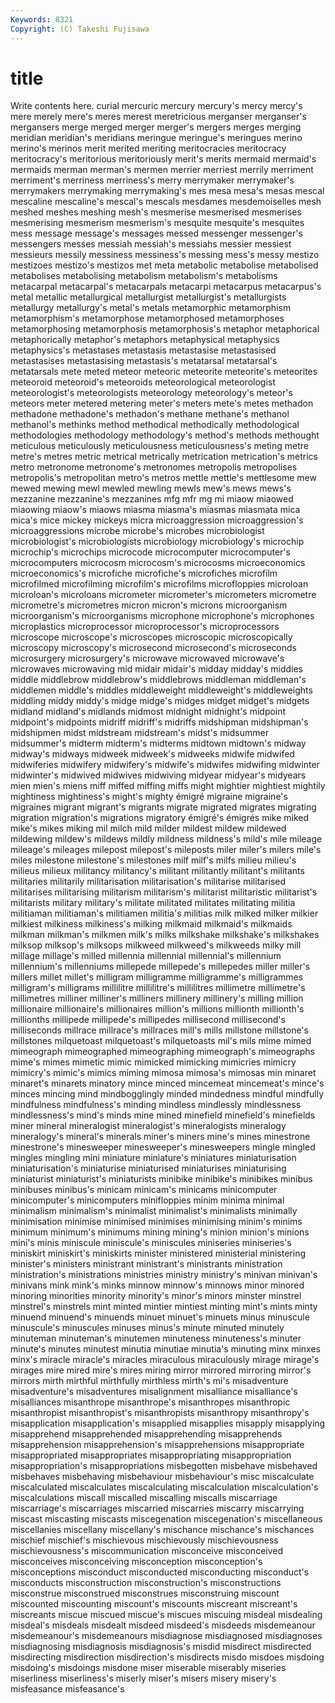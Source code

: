 ```yaml
---
Keywords: 8321 
Copyright: (C) Takeshi Fujisawa
---
```


# title

Write contents here.
curial mercuric mercury mercury's mercy mercy's mere merely
mere's meres merest meretricious merganser merganser's mergansers merge merged merger
merger's mergers merges merging meridian meridian's meridians meringue meringue's meringues
merino merino's merinos merit merited meriting meritocracies meritocracy meritocracy's meritorious
meritoriously merit's merits mermaid mermaid's mermaids merman merman's mermen merrier
merriest merrily merriment merriment's merriness merriness's merry merrymaker merrymaker's merrymakers
merrymaking merrymaking's mes mesa mesa's mesas mescal mescaline mescaline's mescal's
mescals mesdames mesdemoiselles mesh meshed meshes meshing mesh's mesmerise mesmerised
mesmerises mesmerising mesmerism mesmerism's mesquite mesquite's mesquites mess message message's
messages messed messenger messenger's messengers messes messiah messiah's messiahs messier
messiest messieurs messily messiness messiness's messing mess's messy mestizo mestizoes
mestizo's mestizos met meta metabolic metabolise metabolised metabolises metabolising metabolism
metabolism's metabolisms metacarpal metacarpal's metacarpals metacarpi metacarpus metacarpus's metal metallic
metallurgical metallurgist metallurgist's metallurgists metallurgy metallurgy's metal's metals metamorphic metamorphism
metamorphism's metamorphose metamorphosed metamorphoses metamorphosing metamorphosis metamorphosis's metaphor metaphorical metaphorically
metaphor's metaphors metaphysical metaphysics metaphysics's metastases metastasis metastasise metastasised metastasises
metastasising metastasis's metatarsal metatarsal's metatarsals mete meted meteor meteoric meteorite
meteorite's meteorites meteoroid meteoroid's meteoroids meteorological meteorologist meteorologist's meteorologists meteorology
meteorology's meteor's meteors meter metered metering meter's meters mete's metes
methadon methadone methadone's methadon's methane methane's methanol methanol's methinks method
methodical methodically methodological methodologies methodology methodology's method's methods methought meticulous
meticulously meticulousness meticulousness's meting metre metre's metres metric metrical metrically
metrication metrication's metrics metro metronome metronome's metronomes metropolis metropolises metropolis's
metropolitan metro's metros mettle mettle's mettlesome mew mewed mewing mewl
mewled mewling mewls mew's mews mews's mezzanine mezzanine's mezzanines mfg
mfr mg mi miaow miaowed miaowing miaow's miaows miasma miasma's
miasmas miasmata mica mica's mice mickey mickeys micra microaggression microaggression's
microaggressions microbe microbe's microbes microbiologist microbiologist's microbiologists microbiology microbiology's microchip
microchip's microchips microcode microcomputer microcomputer's microcomputers microcosm microcosm's microcosms microeconomics
microeconomics's microfiche microfiche's microfiches microfilm microfilmed microfilming microfilm's microfilms microfloppies
microloan microloan's microloans micrometer micrometer's micrometers micrometre micrometre's micrometres micron
micron's microns microorganism microorganism's microorganisms microphone microphone's microphones microplastics microprocessor
microprocessor's microprocessors microscope microscope's microscopes microscopic microscopically microscopy microscopy's microsecond
microsecond's microseconds microsurgery microsurgery's microwave microwaved microwave's microwaves microwaving mid
midair midair's midday midday's middies middle middlebrow middlebrow's middlebrows middleman
middleman's middlemen middle's middles middleweight middleweight's middleweights middling middy middy's
midge midge's midges midget midget's midgets midland midland's midlands midmost
midnight midnight's midpoint midpoint's midpoints midriff midriff's midriffs midshipman midshipman's
midshipmen midst midstream midstream's midst's midsummer midsummer's midterm midterm's midterms
midtown midtown's midway midway's midways midweek midweek's midweeks midwife midwifed
midwiferies midwifery midwifery's midwife's midwifes midwifing midwinter midwinter's midwived midwives
midwiving midyear midyear's midyears mien mien's miens miff miffed miffing
miffs might mightier mightiest mightily mightiness mightiness's might's mighty émigré
migraine migraine's migraines migrant migrant's migrants migrate migrated migrates migrating
migration migration's migrations migratory émigré's émigrés mike miked mike's mikes
miking mil milch mild milder mildest mildew mildewed mildewing mildew's
mildews mildly mildness mildness's mild's mile mileage mileage's mileages milepost
milepost's mileposts miler miler's milers mile's miles milestone milestone's milestones
milf milf's milfs milieu milieu's milieus milieux militancy militancy's militant
militantly militant's militants militaries militarily militarisation militarisation's militarise militarised militarises
militarising militarism militarism's militarist militaristic militarist's militarists military military's militate
militated militates militating militia militiaman militiaman's militiamen militia's militias milk
milked milker milkier milkiest milkiness milkiness's milking milkmaid milkmaid's milkmaids
milkman milkman's milkmen milk's milks milkshake milkshake's milkshakes milksop milksop's
milksops milkweed milkweed's milkweeds milky mill millage millage's milled millennia
millennial millennial's millennium millennium's millenniums millepede millepede's millepedes miller miller's
millers millet millet's milligram milligramme milligramme's milligrammes milligram's milligrams millilitre
millilitre's millilitres millimetre millimetre's millimetres milliner milliner's milliners millinery millinery's
milling million millionaire millionaire's millionaires million's millions millionth millionth's millionths
millipede millipede's millipedes millisecond millisecond's milliseconds millrace millrace's millraces mill's
mills millstone millstone's millstones milquetoast milquetoast's milquetoasts mil's mils mime
mimed mimeograph mimeographed mimeographing mimeograph's mimeographs mime's mimes mimetic mimic
mimicked mimicking mimicries mimicry mimicry's mimic's mimics miming mimosa mimosa's
mimosas min minaret minaret's minarets minatory mince minced mincemeat mincemeat's
mince's minces mincing mind mindbogglingly minded mindedness mindful mindfully mindfulness
mindfulness's minding mindless mindlessly mindlessness mindlessness's mind's minds mine mined
minefield minefield's minefields miner mineral mineralogist mineralogist's mineralogists mineralogy mineralogy's
mineral's minerals miner's miners mine's mines minestrone minestrone's minesweeper minesweeper's
minesweepers mingle mingled mingles mingling mini miniature miniature's miniatures miniaturisation
miniaturisation's miniaturise miniaturised miniaturises miniaturising miniaturist miniaturist's miniaturists minibike minibike's
minibikes minibus minibuses minibus's minicam minicam's minicams minicomputer minicomputer's minicomputers
minifloppies minim minima minimal minimalism minimalism's minimalist minimalist's minimalists minimally
minimisation minimise minimised minimises minimising minim's minims minimum minimum's minimums
mining mining's minion minion's minions mini's minis miniscule miniscule's miniscules
miniseries miniseries's miniskirt miniskirt's miniskirts minister ministered ministerial ministering minister's
ministers ministrant ministrant's ministrants ministration ministration's ministrations ministries ministry ministry's
minivan minivan's minivans mink mink's minks minnow minnow's minnows minor
minored minoring minorities minority minority's minor's minors minster minstrel minstrel's
minstrels mint minted mintier mintiest minting mint's mints minty minuend
minuend's minuends minuet minuet's minuets minus minuscule minuscule's minuscules minuses
minus's minute minuted minutely minuteman minuteman's minutemen minuteness minuteness's minuter
minute's minutes minutest minutia minutiae minutia's minuting minx minxes minx's
miracle miracle's miracles miraculous miraculously mirage mirage's mirages mire mired
mire's mires miring mirror mirrored mirroring mirror's mirrors mirth mirthful
mirthfully mirthless mirth's mi's misadventure misadventure's misadventures misalignment misalliance misalliance's
misalliances misanthrope misanthrope's misanthropes misanthropic misanthropist misanthropist's misanthropists misanthropy misanthropy's
misapplication misapplication's misapplied misapplies misapply misapplying misapprehend misapprehended misapprehending misapprehends
misapprehension misapprehension's misapprehensions misappropriate misappropriated misappropriates misappropriating misappropriation misappropriation's misappropriations
misbegotten misbehave misbehaved misbehaves misbehaving misbehaviour misbehaviour's misc miscalculate miscalculated
miscalculates miscalculating miscalculation miscalculation's miscalculations miscall miscalled miscalling miscalls miscarriage
miscarriage's miscarriages miscarried miscarries miscarry miscarrying miscast miscasting miscasts miscegenation
miscegenation's miscellaneous miscellanies miscellany miscellany's mischance mischance's mischances mischief mischief's
mischievous mischievously mischievousness mischievousness's miscommunication misconceive misconceived misconceives misconceiving misconception
misconception's misconceptions misconduct misconducted misconducting misconduct's misconducts misconstruction misconstruction's misconstructions
misconstrue misconstrued misconstrues misconstruing miscount miscounted miscounting miscount's miscounts miscreant
miscreant's miscreants miscue miscued miscue's miscues miscuing misdeal misdealing misdeal's
misdeals misdealt misdeed misdeed's misdeeds misdemeanour misdemeanour's misdemeanours misdiagnose misdiagnosed
misdiagnoses misdiagnosing misdiagnosis misdiagnosis's misdid misdirect misdirected misdirecting misdirection misdirection's
misdirects misdo misdoes misdoing misdoing's misdoings misdone miser miserable miserably
miseries miserliness miserliness's miserly miser's misers misery misery's misfeasance misfeasance's
